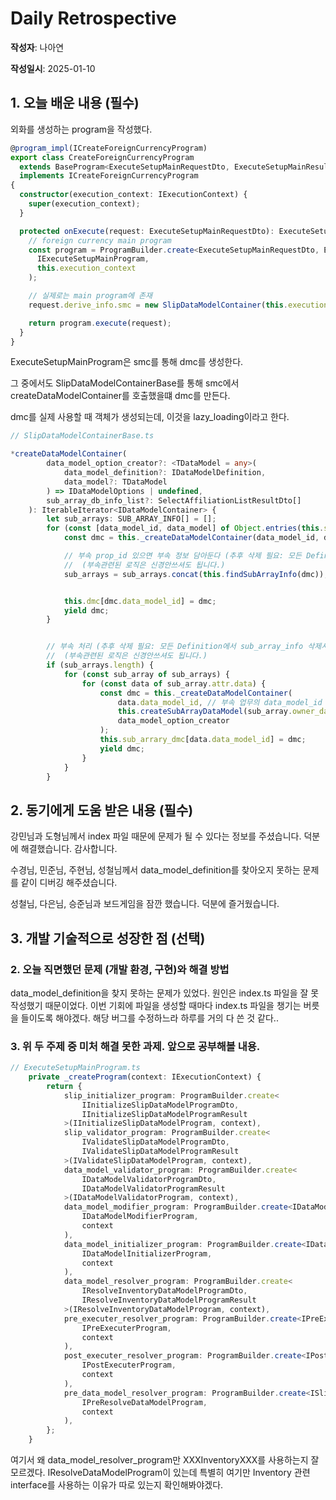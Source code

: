 # Daily Retrospective

**작성자**: 나아연

**작성일시**: 2025-01-10

## 1. 오늘 배운 내용 (필수)

외화를 생성하는 program을 작성했다.

```ts
@program_impl(ICreateForeignCurrencyProgram)
export class CreateForeignCurrencyProgram
  extends BaseProgram<ExecuteSetupMainRequestDto, ExecuteSetupMainResultDto>
  implements ICreateForeignCurrencyProgram
{
  constructor(execution_context: IExecutionContext) {
    super(execution_context);
  }

  protected onExecute(request: ExecuteSetupMainRequestDto): ExecuteSetupMainResultDto {
    // foreign currency main program
    const program = ProgramBuilder.create<ExecuteSetupMainRequestDto, ExecuteSetupMainResultDto>(
      IExecuteSetupMainProgram,
      this.execution_context
    );

    // 실제로는 main program에 존재
    request.derive_info.smc = new SlipDataModelContainer(this.execution_context, request.slip_data_model);

    return program.execute(request);
  }
}
```

ExecuteSetupMainProgram은 smc를 통해 dmc를 생성한다.

그 중에서도 SlipDataModelContainerBase를 통해 smc에서 createDataModelContainer를 호출했을떄 dmc를 만든다.

dmc를 실제 사용할 때 객체가 생성되는데, 이것을 lazy_loading이라고 한다.

```ts
// SlipDataModelContainerBase.ts

*createDataModelContainer(
        data_model_option_creator?: <TDataModel = any>(
            data_model_definition?: IDataModelDefinition,
            data_model?: TDataModel
        ) => IDataModelOptions | undefined,
        sub_array_db_info_list?: SelectAffiliationListResultDto[]
    ): IterableIterator<IDataModelContainer> {
        let sub_arrays: SUB_ARRAY_INFO[] = [];
        for (const [data_model_id, data_model] of Object.entries(this.slip_data_model.data_model || {})) {
            const dmc = this._createDataModelContainer(data_model_id, data_model, data_model_option_creator);

            // 부속 prop_id 있으면 부속 정보 담아둔다 (추후 삭제 필요: 모든 Definition에서 sub_array_info 삭제시)
            //  (부속관련된 로직은 신경안쓰셔도 됩니다.)
            sub_arrays = sub_arrays.concat(this.findSubArrayInfo(dmc));


            this.dmc[dmc.data_model_id] = dmc;
            yield dmc;
        }


        // 부속 처리 (추후 삭제 필요: 모든 Definition에서 sub_array_info 삭제시)
        //  (부속관련된 로직은 신경안쓰셔도 됩니다.)
        if (sub_arrays.length) {
            for (const sub_array of sub_arrays) {
                for (const data of sub_array.attr.data) {
                    const dmc = this._createDataModelContainer(
                        data.data_model_id, // 부속 업무의 data_model_id
                        this.createSubArrayDataModel(sub_array.owner_data_model_id, sub_array.owner_prop_id, data),
                        data_model_option_creator
                    );
                    this.sub_arrary_dmc[data.data_model_id] = dmc;
                    yield dmc;
                }
            }
        }
```

## 2. 동기에게 도움 받은 내용 (필수)

강민님과 도형님께서 index 파일 때문에 문제가 될 수 있다는 정보를 주셨습니다. 덕분에 해결했습니다. 감사합니다.

수경님, 민준님, 주현님, 성철님께서 data_model_definition를 찾아오지 못하는 문제를 같이 디버깅 해주셨습니다.

성철님, 다은님, 승준님과 보드게임을 잠깐 했습니다. 덕분에 즐거웠습니다.

## 3. 개발 기술적으로 성장한 점 (선택)

### 2. 오늘 직면했던 문제 (개발 환경, 구현)와 해결 방법

data_model_definition을 찾지 못하는 문제가 있었다.
원인은 index.ts 파일을 잘 못 작성했기 때문이었다.
이번 기회에 파일을 생성할 때마다 index.ts 파일을 챙기는 버릇을 들이도록 해야겠다.
해당 버그를 수정하느라 하루를 거의 다 쓴 것 같다..

### 3. 위 두 주제 중 미처 해결 못한 과제. 앞으로 공부해볼 내용.

```ts
// ExecuteSetupMainProgram.ts
	private _createProgram(context: IExecutionContext) {
		return {
			slip_initializer_program: ProgramBuilder.create<
				IInitializeSlipDataModelProgramDto,
				IInitializeSlipDataModelProgramResult
			>(IInitializeSlipDataModelProgram, context),
			slip_validator_program: ProgramBuilder.create<
				IValidateSlipDataModelProgramDto,
				IValidateSlipDataModelProgramResult
			>(IValidateSlipDataModelProgram, context),
			data_model_validator_program: ProgramBuilder.create<
				IDataModelValidatorProgramDto,
				IDataModelValidatorProgramResult
			>(IDataModelValidatorProgram, context),
			data_model_modifier_program: ProgramBuilder.create<IDataModelContainer, IDataModelContainer>(
				IDataModelModifierProgram,
				context
			),
			data_model_initializer_program: ProgramBuilder.create<IDataModelContainer, IDataModelContainer>(
				IDataModelInitializerProgram,
				context
			),
			data_model_resolver_program: ProgramBuilder.create<
				IResolveInventoryDataModelProgramDto,
				IResolveInventoryDataModelProgramResult
			>(IResolveInventoryDataModelProgram, context),
			pre_executer_resolver_program: ProgramBuilder.create<IPreExecuterProgramDto, IPreExecuterProgramResult>(
				IPreExecuterProgram,
				context
			),
			post_executer_resolver_program: ProgramBuilder.create<IPostExecuterProgramDto, IPostExecuterProgramResult>(
				IPostExecuterProgram,
				context
			),
			pre_data_model_resolver_program: ProgramBuilder.create<ISlipDataModelContainer, ISlipDataModelContainer>(
				IPreResolveDataModelProgram,
				context
			),
		};
	}
```

여기서 왜 data_model_resolver_program만 XXXInventoryXXX를 사용하는지 잘 모르겠다.
IResolveDataModelProgram이 있는데 특별히 여기만 Inventory 관련 interface를 사용하는 이유가 따로 있는지 확인해봐야겠다.
